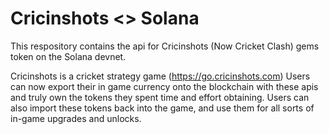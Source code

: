 # Cricinshots <> Solana
This respository contains the api for Cricinshots (Now Cricket Clash) gems token on the Solana devnet.

Cricinshots is a cricket strategy game (https://go.cricinshots.com)
Users can now export their in game currency onto the blockchain with these apis and truly own the tokens they spent time and effort obtaining. Users can also import these tokens back into the game, and use them for all sorts of in-game upgrades and unlocks.
